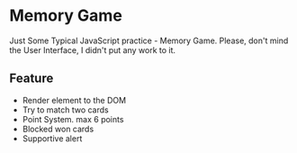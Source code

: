 # Memory Game
Just Some Typical JavaScript practice - Memory Game. Please, don't mind the User Interface, I didn't put any work to it.

## Feature
<ul>
  <li>Render element to the DOM</li>
  <li>Try to match two cards</li>
  <li>Point System. max 6 points</li>
  <li>Blocked won cards</li>
  <li>Supportive alert</li>
 </ul>
